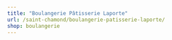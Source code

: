 ```yaml
---
title: "Boulangerie Pâtisserie Laporte"
url: /saint-chamond/boulangerie-patisserie-laporte/
shop: boulangerie
---
```

